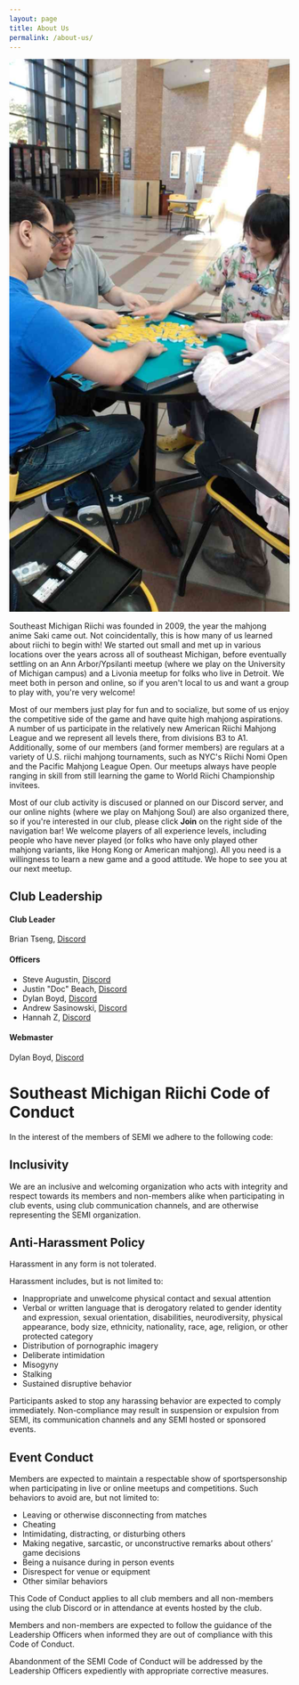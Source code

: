 ```yaml
---
layout: page
title: About Us
permalink: /about-us/
---
```


<img class="leftAlign" src="https://raw.githubusercontent.com/semiriichi/semiriichi.github.io/master/images/about-us/club_duderstadt.png"/>

Southeast Michigan Riichi was founded in 2009, the year the mahjong anime Saki came out. Not coincidentally, this is how many of us learned about riichi to begin with! We started out small and met up in various locations over the years across all of southeast Michigan, before eventually settling on an Ann Arbor/Ypsilanti meetup (where we play on the University of Michigan campus) and a Livonia meetup for folks who live in Detroit. We meet both in person and online, so if you aren't local to us and want a group to play with, you're very welcome!

Most of our members just play for fun and to socialize, but some of us enjoy the competitive side of the game and have quite high mahjong aspirations. A number of us participate in the relatively new American Riichi Mahjong League and we represent all levels there, from divisions B3 to A1. Additionally, some of our members (and former members) are regulars at a variety of U.S. riichi mahjong tournaments, such as NYC's Riichi Nomi Open and the Pacific Mahjong League Open. Our meetups always have people ranging in skill from still learning the game to World Riichi Championship invitees. 

Most of our club activity is discused or planned on our Discord server, and our online nights (where we play on Mahjong Soul) are also organized there, so if you're interested in our club, please click **Join** on the right side of the navigation bar! We welcome players of all experience levels, including people who have never played (or folks who have only played other mahjong variants, like Hong Kong or American mahjong). All you need is a willingness to learn a new game and a good attitude. We hope to see you at our next meetup.

## Club Leadership
#### Club Leader
Brian Tseng, [Discord](https://discord.com/users/192101337566019584)

#### Officers
- Steve Augustin, [Discord](https://discord.com/users/245255072752205824)
- Justin "Doc" Beach, [Discord](https://discord.com/users/184779793751867397)
- Dylan Boyd, [Discord](https://discord.com/users/364183336278818817)
- Andrew Sasinowski, [Discord](https://discord.com/users/533367749297176576)
- Hannah Z, [Discord](https://discord.com/users/613777235740065806)

#### Webmaster
Dylan Boyd, [Discord](https://discord.com/users/364183336278818817)

# Southeast Michigan Riichi Code of Conduct

In the interest of the members of SEMI we adhere to the following code:

## Inclusivity

We are an inclusive and welcoming organization who acts with integrity and respect towards its members and non-members alike when participating in club events, using club communication channels, and are otherwise representing the SEMI organization. 

## Anti-Harassment Policy

Harassment in any form is not tolerated. 

Harassment includes, but is not limited to:

- Inappropriate and unwelcome physical contact and sexual attention
- Verbal or written language that is derogatory related to gender identity and expression, sexual orientation, disabilities, neurodiversity, physical appearance, body size, ethnicity, nationality, race, age, religion, or other protected category
- Distribution of pornographic imagery
- Deliberate intimidation
- Misogyny
- Stalking
- Sustained disruptive behavior

Participants asked to stop any harassing behavior are expected to comply immediately. Non-compliance may result in suspension or expulsion from SEMI, its communication channels and any SEMI hosted or sponsored events.

## Event Conduct

Members are expected to maintain a respectable show of sportspersonship when participating in live or online meetups and competitions. Such behaviors to avoid are, but not limited to:

- Leaving or otherwise disconnecting from matches
- Cheating
- Intimidating, distracting, or disturbing others
- Making negative, sarcastic, or unconstructive remarks about others’ game decisions
- Being a nuisance during in person events
- Disrespect for venue or equipment
- Other similar behaviors

This Code of Conduct applies to all club members and all non-members using the club Discord or in attendance at events hosted by the club.

Members and non-members are expected to follow the guidance of the Leadership Officers when informed they are out of compliance with this Code of Conduct.

Abandonment of the SEMI Code of Conduct will be addressed by the Leadership Officers expediently with appropriate corrective measures.



